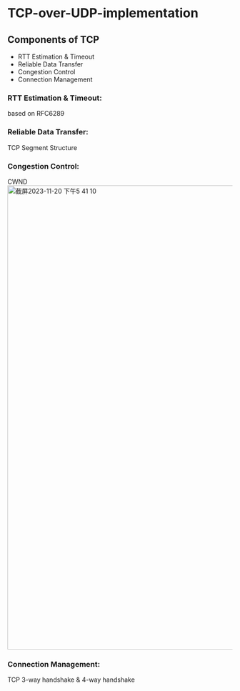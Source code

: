 # TCP-over-UDP-implementation

## Components of TCP
- RTT Estimation & Timeout
- Reliable Data Transfer
- Congestion Control
- Connection Management

### RTT Estimation & Timeout: 
based on RFC6289

### Reliable Data Transfer: 
TCP Segment Structure

### Congestion Control: 
CWND
<img width="1039" alt="截屏2023-11-20 下午5 41 10" src="https://github.com/emmaleee789/TCP-over-UDP-implementation/assets/112675973/89fe9d14-c5e5-4d2e-ad61-8bb32776a4a4">

### Connection Management: 
TCP 3-way handshake & 4-way handshake
